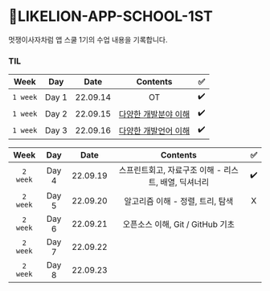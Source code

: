 # 🦁LIKELION-APP-SCHOOL-1ST
멋쟁이사자차럼 앱 스쿨 1기의 수업 내용을 기록합니다.

<!--
| Week | Day | Date | Contents | ✅ |
|:----:|:---:|:----:|:----:|:--:|
|`2 week`| Day 4 | 22.09.19 |  |  |
|`2 week`| Day 5 | 22.09.20 |  |  |
-->

### TIL
| Week | Day | Date | Contents | ✅ |
|:----:|:---:|:----:|:----:|:--:|
|`1 week`| Day 1 | 22.09.14 | OT | ✔️ |
|`1 week`| Day 2 | 22.09.15 | [다양한 개발분야 이해](https://dadahae0320.tistory.com/8) | ✔️ |
|`1 week`| Day 3 | 22.09.16 | [다양한 개발언어 이해](https://dadahae0320.tistory.com/9) | ✔️ |

| Week | Day | Date | Contents | ✅ |
|:----:|:---:|:----:|:----:|:--:|
|`2 week`| Day 4 | 22.09.19 | 스프린트회고, 자료구조 이해 - 리스트, 배열, 딕셔너리 | ✔️ |
|`2 week`| Day 5 | 22.09.20 | 알고리즘 이해 - 정렬, 트리, 탐색 | X |
|`2 week`| Day 6 | 22.09.21 | 오픈소스 이해, Git / GitHub 기초 |  |
|`2 week`| Day 7 | 22.09.22 |  |  |
|`2 week`| Day 8 | 22.09.23 |  |  |
